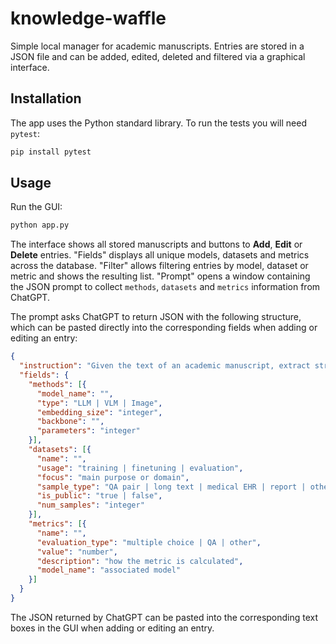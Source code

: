 # knowledge-waffle

Simple local manager for academic manuscripts. Entries are stored in a JSON file
and can be added, edited, deleted and filtered via a graphical interface.


## Installation

The app uses the Python standard library. To run the tests you will need
`pytest`:

```bash
pip install pytest
```

## Usage

Run the GUI:

```bash
python app.py
```

The interface shows all stored manuscripts and buttons to **Add**, **Edit** or
**Delete** entries. "Fields" displays all unique models, datasets and metrics
across the database. "Filter" allows filtering entries by model, dataset or
metric and shows the resulting list. "Prompt" opens a window containing the JSON
prompt to collect `methods`, `datasets` and `metrics` information from ChatGPT.

The prompt asks ChatGPT to return JSON with the following structure, which can
be pasted directly into the corresponding fields when adding or editing an
entry:

```json
{
  "instruction": "Given the text of an academic manuscript, extract structured information.",
  "fields": {
    "methods": [{
      "model_name": "",
      "type": "LLM | VLM | Image",
      "embedding_size": "integer",
      "backbone": "",
      "parameters": "integer"
    }],
    "datasets": [{
      "name": "",
      "usage": "training | finetuning | evaluation",
      "focus": "main purpose or domain",
      "sample_type": "QA pair | long text | medical EHR | report | other",
      "is_public": "true | false",
      "num_samples": "integer"
    }],
    "metrics": [{
      "name": "",
      "evaluation_type": "multiple choice | QA | other",
      "value": "number",
      "description": "how the metric is calculated",
      "model_name": "associated model"
    }]
  }
}
```
The JSON returned by ChatGPT can be pasted into the corresponding text boxes in
the GUI when adding or editing an entry.
